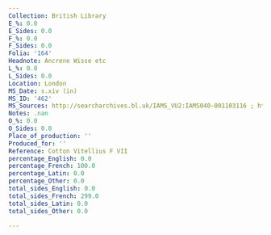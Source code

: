 ```yaml
---
Collection: British Library
E_%: 0.0
E_Sides: 0.0
F_%: 0.0
F_Sides: 0.0
Folia: '164'
Headnote: Ancrene Wisse etc
L_%: 0.0
L_Sides: 0.0
Location: London
MS_Date: s.xiv (in)
MS_ID: '462'
MS_Sources: http://searcharchives.bl.uk/IAMS_VU2:IAMS040-001103116 ; http://tei.oucs.ox.ac.uk/Projects/EETS/soton/awpmss.htm
Notes: .nan
O_%: 0.0
O_Sides: 0.0
Place_of_production: ''
Produced_for: ''
Reference: Cotton Vitellius F VII
percentage_English: 0.0
percentage_French: 100.0
percentage_Latin: 0.0
percentage_Other: 0.0
total_sides_English: 0.0
total_sides_French: 299.0
total_sides_Latin: 0.0
total_sides_Other: 0.0

---
```

